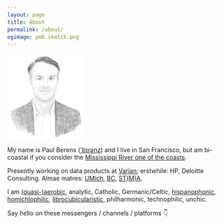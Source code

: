 ```yaml
---
layout: page
title: About
permalink: /about/
ogimage: pmb.sketch.png
---
```

<img src="/assets/og/pmb.sketch.png" width="35%" height="35%">

My name is Paul Berens (<a href="/assets/audio/berens.mp3">'bɪrənz</a>) and I live in San Francisco, but am bi-coastal if you consider the [Mississippi River one of the coasts](/minnesota).

Presently working on data products at <a href="https://varian.com" target="_blank">Varian</a>; erstwhile: HP, Deloitte Consulting. Almae matres: <a href="https://michiganross.umich.edu/" target="_blank">UMich</a>, <a href="https://bc.edu" target="_blank">BC</a>, <a href="https://pb.url.lol/sta" target="_blank">ST(M)A</a>.

I am <a href="https://pb.url.lol/defaultroute" target="_blank">(quasi-)aerobic</a>, analytic, Catholic, Germanic/Celtic, <a href="https://translate.google.com/translate?sl=en&tl=es&u=https://berens.co/about/">hispanophonic</a>, [homichlophilic](/fog/), [librocubicularistic](/books), philharmonic, technophilic, unchic.

Say hello on these messengers / channels / platforms &#128071;

<a href="https://angel.co/berens" target="_blank"><i class="fab fa-angellist"></i></a>&nbsp;&nbsp;&nbsp;
<a href="https://discordapp.com/users/181094465874821120" target="_blank"><i class="fab fa-discord"></i></a>&nbsp;&nbsp;&nbsp;
<a href="https://keybase.io/berens" target="_blank"><i class="fab fa-keybase"></i></a>&nbsp;&nbsp;&nbsp;
<a href="https://linkedin.com/in/berensp" target="_blank"><i class="fab fa-linkedin-in"></i></a>&nbsp;&nbsp;&nbsp;
<a rel="me" href="https://mastodon.social/@berens" target="_blank"><i class="fab fa-mastodon"></i></a>&nbsp;&nbsp;&nbsp;
<a href="https://www.strava.com/athletes/berenzino" target="_blank"><i class="fab fa-strava"></i></a>&nbsp;&nbsp;&nbsp;
<a href="https://twitter.com/berensp" target="_blank"><i class="fab fa-twitter"></i></a>
